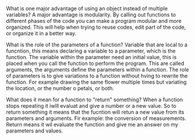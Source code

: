 What is one major advantage of using an object instead of multiple variables?
A major advantage is modularity. By calling out functions to different phases of the code you can make a program modular and more organized.
This will help when trying to reuse codes, edit part of the code, or organize it in a better way. 

What is the role of the parameters of a function?
Variable that are local to a funcntion, this means declaring a variable to a parameter, which is the function. The variable within the parameter need an initial value, this is placed when you call the function to perform the program.
This are called arguments, the arguments define the parameters within a function.
The role of parameters is to give variations to a function without hving to rewrite the function. For example drawing the same flower multiple times but variating the location, or the number o petals, or both. 

What does it mean for a function to "return" something?
When a function stops repeating it iwlll evaluat and give a number or a new value. So to return something it means that the fucntion will retun a new value from its parameters and arguments.
Fir example: the conversion of measurements.
Return means it wil evaluate the function and give me an answer on my parameters and values.
